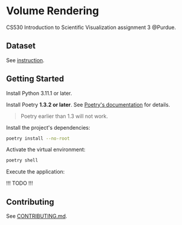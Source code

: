 # Volume Rendering

CS530 Introduction to Scientific Visualization assignment 3 @Purdue.

## Dataset

See [instruction](./instruction.md).

## Getting Started

Install Python 3.11.1 or later.

Install Poetry **1.3.2 or later**. See
[Poetry's documentation](https://python-poetry.org/docs/) for details.

> Poetry earlier than 1.3 will not work.

Install the project's dependencies:

```sh
poetry install --no-root
```

Activate the virtual environment:

```sh
poetry shell
```

Execute the application:

!!! TODO !!!

## Contributing

See [CONTRIBUTING.md](./CONTRIBUTING.md).
